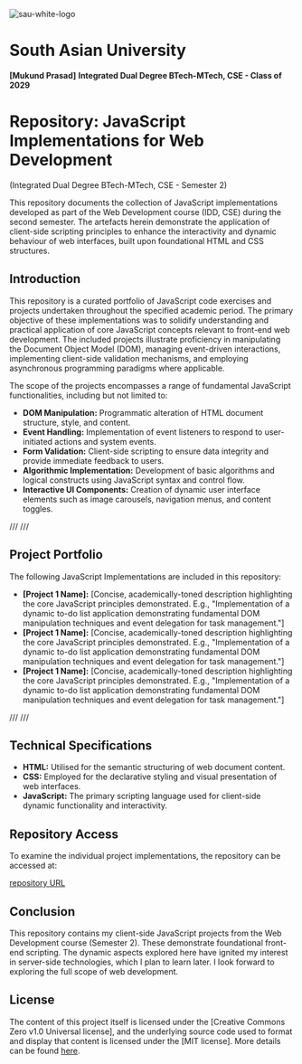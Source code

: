 ![sau-white-logo](link)
# South Asian University

**[Mukund Prasad]**
**Integrated Dual Degree BTech-MTech, CSE - Class of 2029**

# Repository: JavaScript Implementations for Web Development 
(Integrated Dual Degree BTech-MTech, CSE - Semester 2)

This repository documents the collection of JavaScript implementations developed as part of the Web Development course (IDD, CSE) during the second semester. The artefacts herein demonstrate the application of client-side scripting principles to enhance the interactivity and dynamic behaviour of web interfaces, built upon foundational HTML and CSS structures.

## Introduction

This repository is a curated portfolio of JavaScript code exercises and projects undertaken throughout the specified academic period. The primary objective of these implementations was to solidify understanding and practical application of core JavaScript concepts relevant to front-end web development. The included projects illustrate proficiency in manipulating the Document Object Model (DOM), managing event-driven interactions, implementing client-side validation mechanisms, and employing asynchronous programming paradigms where applicable.

The scope of the projects encompasses a range of fundamental JavaScript functionalities, including but not limited to:

* **DOM Manipulation:** Programmatic alteration of HTML document structure, style, and content.
* **Event Handling:** Implementation of event listeners to respond to user-initiated actions and system events.
* **Form Validation:** Client-side scripting to ensure data integrity and provide immediate feedback to users.
* **Algorithmic Implementation:** Development of basic algorithms and logical constructs using JavaScript syntax and control flow.
* **Interactive UI Components:** Creation of dynamic user interface elements such as image carousels, navigation menus, and content toggles.

///
///

## Project Portfolio

The following JavaScript Implementations are included in this repository:

* **[Project 1 Name]:** [Concise, academically-toned description highlighting the core JavaScript principles demonstrated. E.g., "Implementation of a dynamic to-do list application demonstrating fundamental DOM manipulation techniques and event delegation for task management."]
* **[Project 1 Name]:** [Concise, academically-toned description highlighting the core JavaScript principles demonstrated. E.g., "Implementation of a dynamic to-do list application demonstrating fundamental DOM manipulation techniques and event delegation for task management."]
* **[Project 1 Name]:** [Concise, academically-toned description highlighting the core JavaScript principles demonstrated. E.g., "Implementation of a dynamic to-do list application demonstrating fundamental DOM manipulation techniques and event delegation for task management."]


///
///

## Technical Specifications

* **HTML:** Utilised for the semantic structuring of web document content.
* **CSS:** Employed for the declarative styling and visual presentation of web interfaces.
* **JavaScript:** The primary scripting language used for client-side dynamic functionality and interactivity.

## Repository Access 
To examine the individual project implementations, the repository can be accessed at:

[repository URL]()

## Conclusion

This repository contains my client-side JavaScript projects from the Web Development course (Semester 2). These demonstrate foundational front-end scripting. The dynamic aspects explored here have ignited my interest in server-side technologies, which I plan to learn later.
I look forward to exploring the full scope of web development.

## License

The content of this project itself is licensed under the [Creative Commons Zero v1.0 Universal license], and the underlying source code used to format and display that content is licensed under the [MIT license]. More details can be found [here](LICENSE).
